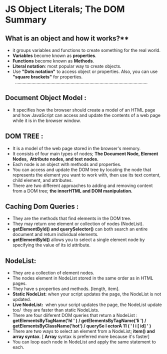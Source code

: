 # JS Object Literals; The DOM Summary

## What is an object and how it works?** <br>
- it groups variables and functions to create something for the real world. 
- **Variables** become known as **properties**. 
- **Functions** become known as **Methods**. 
- **Literal notation**: most popular way to create objects.
- Use **"Dots notation"** to access object or properties. Also, you can use **"square brackets"** for properties. <br> 
......................................................................................................... <br>
## Document Object Model : <br>

- It specifies how the browser should create a model of an HTML page and how JavaScript can access and update the contents of a web page while it is in the browser window. <br>

## DOM TREE : <br>
- It is a model of the web page stored in the browser's memory. 
- It consists of four main types of nodes; **The Document Node, Element Nodes,  Attribute nodes, and text nodes.**
- Each node is an object with methods and properties. 
- You can access and update the DOM tree by locating the node that represents the element you want to work with, then use its text content, child element, and attributes. 
- There are two different approaches to adding and removing content from a DOM tree; **the innerHTML and DOM manipulation.** <br>

## Caching Dom Queries : <br>
- They are the methods that find elements in the DOM tree. 
- They may return one element or collection of nodes (NodeList). 
- **getElementById() and querySelector()** can both search an entire document and return individual elements.
- **getElementById()** allows you to select a single element node by specifying the value of its id attribute. <br>

## NodeList: <br>
- They are a collection of element nodes. 
- The nodes element in NodeList stored in the same order as in HTML pages.
- They have s properties and methods. [length, item].
- **Static NodeList:** when your script updates the page, the NodeList is not updated. 
- **Live NodeList:**  when your script updates the page, the NodeList update too/  they are faster than static NodeLists. 
- There are four diiferent DOM queries that return a NodeList : **getElementsByTagName('hl ' ) / getElementsByTagName('li ') / getElementsByClassName('hot') / querySe l ectorA 11 ( ' l i [ id] ' )**
- There are two ways to select an element from a NodeList; **item() and array syntax**. [ **Array** syntax is preferred more because it's faster] 
- You can loop each node in NodeList and apply the same statement to each. 